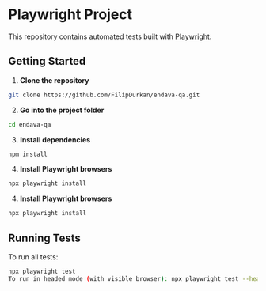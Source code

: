 # Playwright Project

This repository contains automated tests built with [Playwright](https://playwright.dev/).

## Getting Started

1. **Clone the repository**
```bash
git clone https://github.com/FilipDurkan/endava-qa.git
```
2. **Go into the project folder**
```bash
cd endava-qa
```
3. **Install dependencies**
```bash
npm install
```
4. **Install Playwright browsers**
```bash
npx playwright install
```
4. **Install Playwright browsers**
```bash
npx playwright install
```
## Running Tests

To run all tests:
```bash
npx playwright test
To run in headed mode (with visible browser): npx playwright test --headed
```
